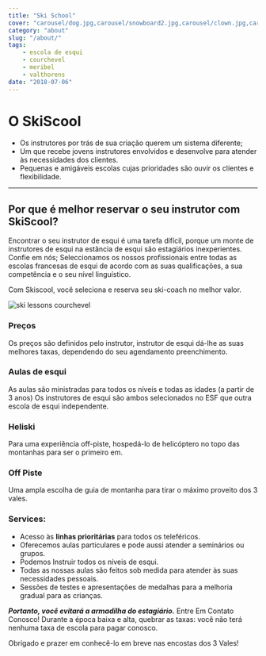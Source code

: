 ```yaml
---
title: "Ski School"
cover: "carousel/dog.jpg,carousel/snowboard2.jpg,carousel/clown.jpg,carousel/desert.jpg,carousel/ski-room.jpg"
category: "about"
slug: "/about/"
tags:
    - escola de esqui
    - courchevel
    - meribel
    - valthorens
date: "2018-07-06"
---
```


# O SkiScool

* Os instrutores por trás de sua criação querem um sistema diferente;
* Um que recebe jovens instrutores envolvidos e desenvolve para atender às necessidades dos clientes.
* Pequenas e amigáveis escolas cujas prioridades são ouvir os clientes e flexibilidade.
---

## Por que é melhor reservar o seu instrutor com SkiScool? 


Encontrar o seu instrutor de esqui é uma tarefa difícil, porque um monte de instrutores de esqui na estância de esqui são estagiários inexperientes.  
Confie em nós; Seleccionamos os nossos profissionais entre todas as escolas francesas de esqui de acordo com as suas qualificações, a sua competência e o seu nível linguístico.  

Com Skiscool, você seleciona e reserva seu ski-coach no melhor valor. 

![ski lessons courchevel](https://skiscool.com/dist/skilessons.jpg)
 

### Preços

Os preços são definidos pelo instrutor, instrutor de esqui dá-lhe as suas melhores taxas, dependendo do seu agendamento preenchimento.

### Aulas de esqui
As aulas são ministradas para todos os níveis e todas as idades (a partir de 3 anos)
Os instrutores de esqui são ambos selecionados no ESF que outra escola de esqui independente.

### Heliski
Para uma experiência off-piste, hospedá-lo de helicóptero no topo das montanhas para ser o primeiro em.

### Off Piste
Uma ampla escolha de guia de montanha para tirar o máximo proveito dos 3 vales.


### Services:
* Acesso às **linhas prioritárias** para todos os teleféricos.
* Oferecemos aulas particulares e pode aussi atender a seminários ou grupos.
* Podemos Instruir todos os níveis de esqui.
* Todas as nossas aulas são feitos sob medida para atender às suas necessidades pessoais.
* Sessões de testes e apresentações de medalhas para a melhoria gradual para as crianças.

***Portanto, você evitará a armadilha do estagiário.*** 
Entre Em Contato Conosco! Durante a época baixa e alta, quebrar as taxas: você não terá nenhuma taxa de escola para pagar conosco.
  

Obrigado e prazer em conhecê-lo em breve nas encostas dos 3 Vales!